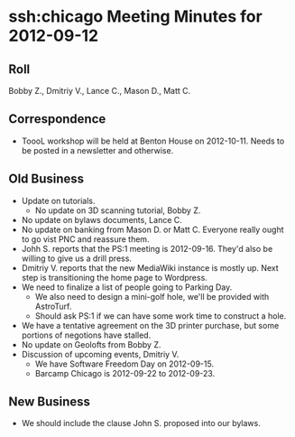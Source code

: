 # ssh:chicago Meeting Minutes for 2012-09-12 #

## Roll ##
Bobby Z., Dmitriy V., Lance C., Mason D., Matt C.

## Correspondence ##
 * ToooL workshop will be held at Benton House on 2012-10-11.
   Needs to be posted in a newsletter and otherwise.

## Old Business ##
 * Update on tutorials.
   - No update on 3D scanning tutorial, Bobby Z.
 * No update on bylaws documents, Lance C.
 * No update on banking from Mason D. or Matt C.
   Everyone really ought to go vist PNC and reassure them.
 * Johh S. reports that the PS:1 meeting is 2012-09-16.
   They'd also be willing to give us a drill press.
 * Dmitriy V. reports that the new MediaWiki instance is mostly up.
   Next step is transitioning the home page to Wordpress.
 * We need to finalize a list of people going to Parking Day.
   - We also need to design a mini-golf hole, we'll be provided with AstroTurf.
   - Should ask PS:1 if we can have some work time to construct a hole.
 * We have a tentative agreement on the 3D printer purchase, but some
   portions of negotions have stalled.
 * No update on Geolofts from Bobby Z.
 * Discussion of upcoming events, Dmitriy V.
   - We have Software Freedom Day on 2012-09-15.
   - Barcamp Chicago is 2012-09-22 to 2012-09-23.

## New Business ##
 * We should include the clause John S. proposed into our bylaws.
